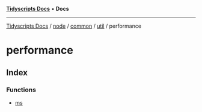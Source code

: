 [**Tidyscripts Docs**](../../../../../../../../README.md) • **Docs**

***

[Tidyscripts Docs](../../../../../../../../globals.md) / [node](../../../../../../README.md) / [common](../../../../README.md) / [util](../../README.md) / performance

# performance

## Index

### Functions

- [ms](functions/ms.md)
